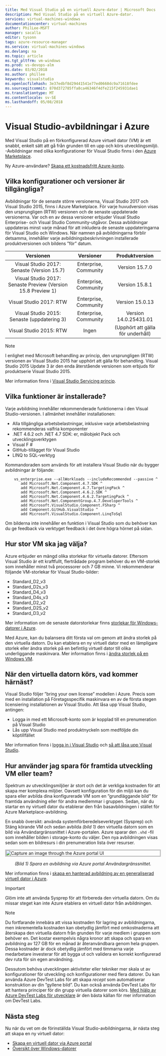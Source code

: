 ```yaml
---
title: Med Visual Studio på en virtuell Azure-dator | Microsoft Docs
description: Med Visual Studio på en virtuell Azure-dator.
services: virtual-machines-windows
documentationcenter: virtual-machines
author: PhilLee-MSFT
manager: sacalla
editor: tysonn
tags: azure-resource-manager
ms.service: virtual-machines-windows
ms.devlang: na
ms.topic: article
ms.tgt_pltfrm: vm-windows
ms.prod: vs-devops-alm
ms.date: 03/02/2018
ms.author: phillee
keywords: visualstudio
ms.openlocfilehash: 3e37edbf8d29441541e77ed0660dc9a71618fdee
ms.sourcegitcommit: 870d372785ffa8ca46346f4dfe215f245931dae1
ms.translationtype: MT
ms.contentlocale: sv-SE
ms.lasthandoff: 05/08/2018
---
```

# <a name="visual-studio-images-on-azure"></a>Visual Studio-avbildningar i Azure
Med Visual Studio på en förkonfigurerad Azure virtuell dator (VM) är ett snabbt, enkelt sätt att gå från grunden till en upp och körs utvecklingsmiljö. -Avbildningar med olika konfigurationer för Visual Studio finns i den [Azure Marketplace](https://azuremarketplace.microsoft.com/marketplace/apps?search=%22visual%20studio%202017%22&page=1).

Ny Azure-användare? [Skapa ett kostnadsfritt Azure-konto](https://azure.microsoft.com/free).

## <a name="what-configurations-and-versions-are-available"></a>Vilka konfigurationer och versioner är tillgängliga?
Avbildningar för de senaste större versionerna, Visual Studio 2017 och Visual Studio 2015, finns i Azure Marketplace. För varje huvudversion visas den ursprungligen (RTW) versionen och de senaste uppdaterade versionerna. Var och en av dessa versioner erbjuder Visual Studio Enterprise- och Visual Studio Community-utgåvor. Dessa avbildningar uppdateras minst varje månad för att inkludera de senaste uppdateringarna för Visual Studio och Windows. När namnen på avbildningarna förblir detsamma, innehåller varje avbildningsbeskrivningen installerade produktversionen och bildens ”för” datum.

| Versionen                                              | Versioner                     |     Produktversion     |
|:------------------------------------------------------------:|:----------------------------:|:-----------------------:|
| Visual Studio 2017: Senaste (Version 15.7)                    |    Enterprise, Community     |      Version 15.7.0     |
| Visual Studio 2017: Senaste Preview (Version 15.8 Preview 1) |    Enterprise, Community     |      Version 15.8.1     |
|         Visual Studio 2017: RTW                              |    Enterprise, Community     |      Version 15.0.13    |
|   Visual Studio 2015: Senaste (uppdatering 3)                      |    Enterprise, Community     |  Version 14.0.25431.01  |
|         Visual Studio 2015: RTW                              |             Ingen             | (Upphört att gälla för underhåll) |

> [!NOTE]
> I enlighet med Microsoft behandling av princip, den ursprungligen (RTW) versionen av Visual Studio 2015 har upphört att gälla för behandling. Visual Studio 2015 Update 3 är den enda återstående versionen som erbjuds för produktserie Visual Studio 2015.

Mer information finns i [Visual Studio Servicing princip](https://www.visualstudio.com/productinfo/vs-servicing-vs).

## <a name="what-features-are-installed"></a>Vilka funktioner är installerade?
Varje avbildning innehåller rekommenderade funktionerna i den Visual Studio-versionen. I allmänhet innehåller installationen:

* Alla tillgängliga arbetsbelastningar, inklusive varje arbetsbelastning rekommenderas valfria komponenter
* .NET 4.6.2 och .NET 4.7 SDK: er, målobjekt Pack och utvecklingsverktygen
* Visual F #
* GitHub-tillägget för Visual Studio
* LINQ to SQL-verktyg

Kommandoraden som används för att installera Visual Studio när du bygger avbildningar är följande:

```
    vs_enterprise.exe --allWorkloads --includeRecommended --passive ^
       add Microsoft.Net.Component.4.7.SDK ^
       add Microsoft.Net.Component.4.7.TargetingPack ^ 
       add Microsoft.Net.Component.4.6.2.SDK ^
       add Microsoft.Net.Component.4.6.2.TargetingPack ^
       add Microsoft.Net.ComponentGroup.4.7.DeveloperTools ^
       add Microsoft.VisualStudio.Component.FSharp ^
       add Component.GitHub.VisualStudio ^
       add Microsoft.VisualStudio.Component.LinqToSql
```

Om bilderna inte innehåller en funktion i Visual Studio som du behöver kan du ge feedback via verktyget feedback i det övre högra hörnet på sidan.

## <a name="what-size-vm-should-i-choose"></a>Hur stor VM ska jag välja?
Azure erbjuder en mängd olika storlekar för virtuella datorer. Eftersom Visual Studio är ett kraftfullt, flertrådade program behöver du en VM-storlek som innehåller minst två processorer och 7 GB minne. Vi rekommenderar följande VM-storlekar för Visual Studio-bilder:

   * Standard_D2_v3
   * Standard_D2s_v3
   * Standard_D4_v3
   * Standard_D4s_v3
   * Standard_D2_v2
   * Standard_D2S_v2
   * Standard_D3_v2
    
Mer information om de senaste datorstorlekar finns [storlekar för Windows-datorer i Azure](/azure/virtual-machines/windows/sizes).

Med Azure, kan du balansera ditt första val om genom att ändra storlek på den virtuella datorn. Du kan etablera en ny virtuell dator med en lämpligare storlek eller ändra storlek på en befintlig virtuell dator till olika underliggande maskinvara. Mer information finns i [ändra storlek på en Windows VM](/azure/virtual-machines/windows/resize-vm).

## <a name="after-the-vm-is-running-whats-next"></a>När den virtuella datorn körs, vad kommer härnäst?
Visual Studio följer ”bring your own license” modellen i Azure. Precis som med en installation på Företagsspecifik maskinvara en av de första stegen licensiering installationen av Visual Studio. Att låsa upp Visual Studio, antingen:
- Logga in med ett Microsoft-konto som är kopplad till en prenumeration på Visual Studio 
- Lås upp Visual Studio med produktnyckeln som medföljde din köptillfället

Mer information finns i [logga in i Visual Studio](/visualstudio/ide/signing-in-to-visual-studio) och [så att låsa upp Visual Studio](/visualstudio/ide/how-to-unlock-visual-studio).

## <a name="how-do-i-save-the-development-vm-for-future-or-team-use"></a>Hur använder jag spara för framtida utveckling VM eller team?

Spektrum av utvecklingsmiljöer är stort och det är verkliga kostnaden för att skapa mer komplexa miljöer. Oavsett konfiguration för din miljö kan du spara eller avbilda dina konfigurerade VM som en ”grundläggande bild” för framtida användning eller för andra medlemmar i gruppen. Sedan, när du startar en ny virtuell dator du etablerar den från basavbildningen i stället för Azure Marketplace-avbildning.

En snabb översikt: använda systemförberedelseverktyget (Sysprep) och Stäng körande VM och sedan avbilda *(bild 1)* den virtuella datorn som en bild via Användargränssnittet i Azure-portalen. Azure sparar den `.vhd` -fil som innehåller bilden i storage-konto du väljer. Den nya avbildningen visas sedan som en bildresurs i din prenumeration lista över resurser.

<img src="media/using-visual-studio-vm/capture-vm.png" alt="Capture an image through the Azure portal UI" style="border:3px solid Silver; display: block; margin: auto;"><center>*(Bild 1) Spara en avbildning via Azure portal Användargränssnittet.*</center>

Mer information finns i [skapa en hanterad avbildning av en generaliserad virtuell dator i Azure](/azure/virtual-machines/windows/capture-image-resource).

> [!IMPORTANT]
> Glöm inte att använda Sysprep för att förbereda den virtuella datorn. Om du missar steget kan inte Azure etablera en virtuell dator från avbildningen.

> [!NOTE]
> Du fortfarande innebära att vissa kostnaden för lagring av avbildningarna, men inkrementella kostnaden kan obetydlig jämfört med omkostnaderna att återskapa den virtuella datorn från grunden för varje medlem i gruppen som behöver en. Det kostar exempelvis några kronor att skapa och spara en avbildning av 127 GB för en månad är återanvändbara genom hela gruppen. Dessa kostnader är dock obetydlig jämfört med timmarna varje medarbetare investerar för att bygga ut och validera en korrekt konfigurerad dev ruta för sin egen användning.

Dessutom behöva utvecklingen aktiviteter eller tekniker mer skala ut av konfigurationer för utveckling och konfigurationer med flera datorer. Du kan använda Azure DevTest Labs för att skapa _recept_ som automatiserar konstruktion av din ”gyllene bild”. Du kan också använda DevTest Labs för att hantera principer för din grupp virtuella datorer som körs. [Med hjälp av Azure DevTest Labs för utvecklare](/azure/devtest-lab/devtest-lab-developer-lab) är den bästa källan för mer information om DevTest Labs.

## <a name="next-steps"></a>Nästa steg
Nu när du vet om de förinställda Visual Studio-avbildningarna, är nästa steg att skapa en ny virtuell dator:

* [Skapa en virtuell dator via Azure portal](quick-create-portal.md)
* [Översikt över Windows-datorer](overview.md)
